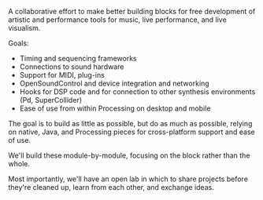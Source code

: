 A collaborative effort to make better building blocks for free development of artistic and performance tools for music, live performance, and live visualism.

Goals:
  * Timing and sequencing frameworks
  * Connections to sound hardware
  * Support for MIDI, plug-ins
  * OpenSoundControl and device integration and networking
  * Hooks for DSP code and for connection to other synthesis environments (Pd, SuperCollider)
  * Ease of use from within Processing on desktop and mobile

The goal is to build as little as possible, but do as much as possible, relying on native, Java, and Processing pieces for cross-platform support and ease of use.

We'll build these module-by-module, focusing on the block rather than the whole.

Most importantly, we'll have an open lab in which to share projects before they're cleaned up, learn from each other, and exchange ideas.